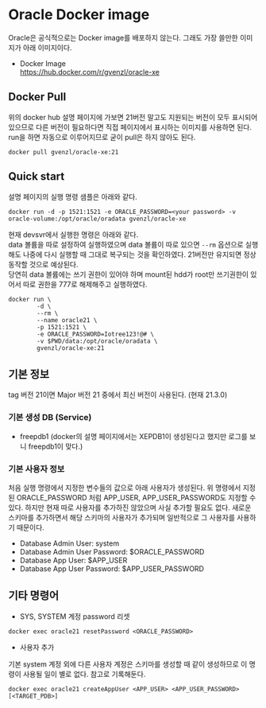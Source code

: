 # Oracle Docker image

Oracle은 공식적으로는 Docker image를 배포하지 않는다.
그래도 가장 쓸만한 이미지가 아래 이미지이다.

- Docker Image  
  <https://hub.docker.com/r/gvenzl/oracle-xe>

## Docker Pull

위의 docker hub 설명 페이지에 가보면 21버전 말고도 지원되는 버전이 모두 표시되어 있으므로 다른 버전이 필요하다면 직접 페이지에서 표시하는 이미지를 사용하면 된다. run을 하면 자동으로 이루어지므로 굳이 pull은 하지 않아도 된다.

```
docker pull gvenzl/oracle-xe:21
```

## Quick start

설명 페이지의 실행 명령 샘플은 아래와 같다.

```
docker run -d -p 1521:1521 -e ORACLE_PASSWORD=<your password> -v oracle-volume:/opt/oracle/oradata gvenzl/oracle-xe
```

현재 devsvr에서 실행한 명령은 아래와 같다.  
data 볼륨을 따로 설정하여 실행하였으며 data 볼륨이 따로 있으면 `--rm` 옵션으로 실행해도 나중에 다시 실행할 때 그대로 복구되는 것을 확인하였다. 21버전만 유지되면 정상동작할 것으로 예상된다.  
당연히 data 볼륨에는 쓰기 권한이 있어야 하며 mount된 hdd가 root만 쓰기권한이 있어서 따로 권한을 777로 해제해주고 실행하였다.

```
docker run \
        -d \
        --rm \
        --name oracle21 \
        -p 1521:1521 \
        -e ORACLE_PASSWORD=Iotree123!@# \
        -v $PWD/data:/opt/oracle/oradata \
        gvenzl/oracle-xe:21
```

## 기본 정보

tag 버전 21이면 Major 버전 21 중에서 최신 버전이 사용된다. (현재 21.3.0)

### 기본 생성 DB (Service)

- freepdb1 (docker의 설명 페이지에서는 XEPDB1이 생성된다고 했지만 로그를 보니 freepdb1이 맞다.)

### 기본 사용자 정보

처음 실행 명령에서 지정한 변수들의 값으로 아래 사용자가 생성된다.
위 명령에서 지정된 ORACLE_PASSWORD 처럼 APP_USER, APP_USER_PASSWORD도 지정할 수 있다.
하지만 현재 따로 사용자를 추가하진 않았으며 사실 추가할 필요도 없다.
새로운 스키마를 추가하면서 해당 스키마의 사용자가 추가되며 일반적으로 그 사용자를 사용하기 때문이다.

- Database Admin User: system
- Database Admin User Password: $ORACLE_PASSWORD
- Database App User: $APP_USER
- Database App User Password: $APP_USER_PASSWORD

## 기타 명령어

- SYS, SYSTEM 계정 password 리셋

```
docker exec oracle21 resetPassword <ORACLE_PASSWORD>
```

- 사용자 추가

기본 system 계정 외에 다른 사용자 계정은 스키마를 생성할 때 같이 생성하므로 이 명령이 사용될 일이 별로 없다. 참고로 기록해둔다.

```
docker exec oracle21 createAppUser <APP_USER> <APP_USER_PASSWORD> [<TARGET_PDB>]
